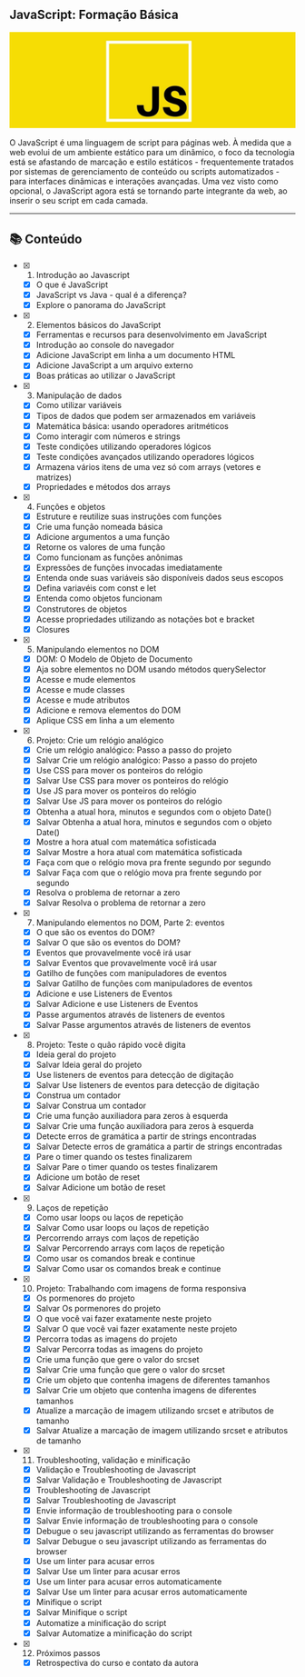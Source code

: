 ## JavaScript: Formação Básica

![logotipo-javascript](../assets/js-logo.jpeg)

O JavaScript é uma linguagem de script para páginas web. À medida que a web evolui de um ambiente estático para um dinâmico, o foco da tecnologia está se afastando de marcação e estilo estáticos - frequentemente tratados por sistemas de gerenciamento de conteúdo ou scripts automatizados - para interfaces dinâmicas e interações avançadas. Uma vez visto como opcional, o JavaScript agora está se tornando parte integrante da web, ao inserir o seu script em cada camada.

---

## 📚 Conteúdo

- [x] 1. Introdução ao Javascript
    - [x] O que é JavaScript
    - [x] JavaScript vs Java - qual é a diferença?
    - [x] Explore o panorama do JavaScript

- [x] 2. Elementos básicos do JavaScript
    - [x] Ferramentas e recursos para desenvolvimento em JavaScript
    - [x] Introdução ao console do navegador
    - [x] Adicione JavaScript em linha a um documento HTML
    - [X] Adicione JavaScript a um arquivo externo
    - [x] Boas práticas ao utilizar o JavaScript

- [x] 3. Manipulação de dados
    - [x] Como utilizar variáveis
    - [x] Tipos de dados que podem ser armazenados em variáveis
    - [x] Matemática básica: usando operadores aritméticos
    - [x] Como interagir com números e strings
    - [x] Teste condições utilizando operadores lógicos
    - [x] Teste condições avançados utilizando operadores lógicos
    - [x] Armazena vários itens de uma vez só com arrays (vetores e matrizes)
    - [x] Propriedades e métodos dos arrays

- [x] 4. Funções e objetos
    - [x] Estruture e reutilize suas instruções com funções
    - [x] Crie uma função nomeada básica 
    - [x] Adicione argumentos a uma função
    - [x] Retorne os valores de uma função
    - [x] Como funcionam as funções anônimas
    - [x] Expressões de funções invocadas imediatamente
    - [x] Entenda onde suas variáveis são disponíveis dados seus escopos
    - [x] Defina variavéis com const e let
    - [x] Entenda como objetos funcionam
    - [x] Construtores de objetos
    - [x] Acesse propriedades utilizando as notações bot e bracket
    - [x] Closures

- [x] 5. Manipulando elementos no DOM
    - [x] DOM: O Modelo de Objeto de Documento
    - [x] Aja sobre elementos no DOM usando métodos querySelector
    - [x] Acesse e mude elementos
    - [x] Acesse e mude classes
    - [x] Acesse e mude atributos
    - [x] Adicione e remova elementos do DOM
    - [x] Aplique CSS em linha a um elemento

- [x] 6. Projeto: Crie um relógio analógico
    - [x] Crie um relógio analógico: Passo a passo do projeto
    - [x] Salvar Crie um relógio analógico: Passo a passo do projeto
    - [x] Use CSS para mover os ponteiros do relógio
    - [x] Salvar Use CSS para mover os ponteiros do relógio
    - [x] Use JS para mover os ponteiros do relógio
    - [x] Salvar Use JS para mover os ponteiros do relógio
    - [x] Obtenha a atual hora, minutos e segundos com o objeto Date()
    - [x] Salvar Obtenha a atual hora, minutos e segundos com o objeto Date()
    - [x] Mostre a hora atual com matemática sofisticada
    - [x] Salvar Mostre a hora atual com matemática sofisticada
    - [x] Faça com que o relógio mova pra frente segundo por segundo
    - [x] Salvar Faça com que o relógio mova pra frente segundo por segundo
    - [x] Resolva o problema de retornar a zero
    - [x] Salvar Resolva o problema de retornar a zero

- [x] 7. Manipulando elementos no DOM, Parte 2: eventos
    - [x] O que são os eventos do DOM?
    - [x] Salvar O que são os eventos do DOM?
    - [x] Eventos que provavelmente você irá usar
    - [x] Salvar Eventos que provavelmente você irá usar
    - [x] Gatilho de funções com manipuladores de eventos
    - [x] Salvar Gatilho de funções com manipuladores de eventos
    - [x] Adicione e use Listeners de Eventos
    - [x] Salvar Adicione e use Listeners de Eventos
    - [x] Passe argumentos através de listeners de eventos
    - [x] Salvar Passe argumentos através de listeners de eventos

- [x] 8. Projeto: Teste o quão rápido você digita
    - [x] Ideia geral do projeto
    - [x] Salvar Ideia geral do projeto
    - [x] Use listeners de eventos para detecção de digitação
    - [x] Salvar Use listeners de eventos para detecção de digitação
    - [x] Construa um contador
    - [x] Salvar Construa um contador
    - [x] Crie uma função auxiliadora para zeros à esquerda
    - [x] Salvar Crie uma função auxiliadora para zeros à esquerda
    - [x] Detecte erros de gramática a partir de strings encontradas
    - [x] Salvar Detecte erros de gramática a partir de strings encontradas
    - [x] Pare o timer quando os testes finalizarem
    - [x] Salvar Pare o timer quando os testes finalizarem
    - [x] Adicione um botão de reset
    - [x] Salvar Adicione um botão de reset

- [x] 9. Laços de repetição
    - [x] Como usar loops ou laços de repetição
    - [x] Salvar Como usar loops ou laços de repetição
    - [x] Percorrendo arrays com laços de repetição
    - [x] Salvar Percorrendo arrays com laços de repetição
    - [x] Como usar os comandos break e continue
    - [x] Salvar Como usar os comandos break e continue

- [x] 10. Projeto: Trabalhando com imagens de forma responsiva
    - [x] Os pormenores do projeto
    - [x] Salvar Os pormenores do projeto
    - [x] O que você vai fazer exatamente neste projeto
    - [x] Salvar O que você vai fazer exatamente neste projeto
    - [x] Percorra todas as imagens do projeto
    - [x] Salvar Percorra todas as imagens do projeto
    - [x] Crie uma função que gere o valor do srcset
    - [x] Salvar Crie uma função que gere o valor do srcset
    - [x] Crie um objeto que contenha imagens de diferentes tamanhos
    - [x] Salvar Crie um objeto que contenha imagens de diferentes tamanhos
    - [x] Atualize a marcação de imagem utilizando srcset e atributos de tamanho
    - [x] Salvar Atualize a marcação de imagem utilizando srcset e atributos de tamanho

- [x] 11. Troubleshooting, validação e minificação
    - [x] Validação e Troubleshooting de Javascript
    - [x] Salvar Validação e Troubleshooting de Javascript
    - [x] Troubleshooting de Javascript
    - [x] Salvar Troubleshooting de Javascript
    - [x] Envie informação de troubleshooting para o console
    - [x] Salvar Envie informação de troubleshooting para o console
    - [x] Debugue o seu javascript utilizando as ferramentas do browser
    - [x] Salvar Debugue o seu javascript utilizando as ferramentas do browser
    - [x] Use um linter para acusar erros
    - [x] Salvar Use um linter para acusar erros
    - [x] Use um linter para acusar erros automaticamente
    - [x] Salvar Use um linter para acusar erros automaticamente
    - [x] Minifique o script
    - [x] Salvar Minifique o script
    - [x] Automatize a minificação do script
    - [x] Salvar Automatize a minificação do script

- [x] 12. Próximos passos
    - [x] Retrospectiva do curso e contato da autora
